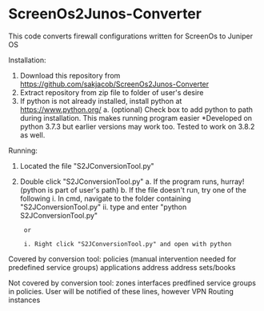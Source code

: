 # ScreenOs2Junos-Converter
This code converts firewall configurations written for ScreenOs to Juniper OS

Installation:
1. Download this repository from https://github.com/sakjacob/ScreenOs2Junos-Converter
2. Extract repository from zip file to folder of user's desire
3. If python is not already installed, install python at https://www.python.org/
	a. (optional) Check box to add python to path during installation. This makes running program easier
	*Developed on python 3.7.3 but earlier versions may work too. Tested to work on 3.8.2 as well.
	
Running:
1. Located the file "S2JConversionTool.py"
2. Double click "S2JConversionTool.py"
	a. If the program runs,  hurray! (python is part of user's path)
	b. If the file doesn't run, try one of the following
		i. In cmd, navigate to the folder containing "S2JConversionTool.py"
		ii. type and enter "python S2JConversionTool.py"
		
		or 
		
		i. Right click "S2JConversionTool.py" and open with python 

Covered by conversion tool:
policies (manual intervention needed for predefined service groups)
applications
address
address sets/books


Not covered by conversion tool:
zones
interfaces
predfined service groups in policies. User will be notified of these lines, however
VPN
Routing instances